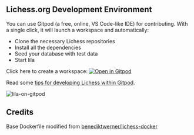## Lichess.org Development Environment

You can use Gitpod (a free, online, VS Code-like IDE) for contributing. With a single click, it will launch a workspace and automatically:

- Clone the necessary Lichess repositories
- Install all the dependencies
- Seed your database with test data
- Start lila

Click here to create a workspace: [![Open in Gitpod](https://gitpod.io/button/open-in-gitpod.svg)](https://gitpod.io/#https://github.com/rosen-score/lila-gitpod)

Read some [tips for developing Lichess within Gitpod](https://github.com/rosen-score/lila-gitpod/wiki/Developing-within-Gitpod).

![lila-on-gitpod](https://user-images.githubusercontent.com/271432/183785811-dc00e385-f13f-4226-9654-93b6465c75cb.png)

## Credits

Base Dockerfile modified from [benediktwerner/lichess-docker](https://github.com/benediktwerner/lichess-docker)
